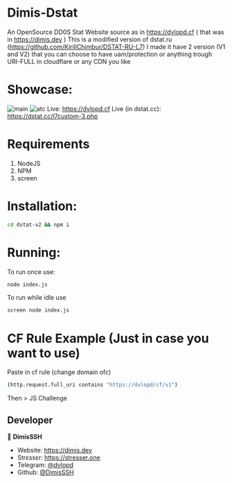 # Dimis-Dstat
An OpenSource DD0S Stat Website source as in https://dvlopd.cf ( that was in https://dimis.dev )
This is a modified version of dstat.ru (https://github.com/KirillChimbur/DSTAT-RU-L7)
I made it have 2 version (V1 and V2) that you can choose to have uam/protection or anything trough URI-FULL in cloudflare or any CDN you like


# Showcase: 
![main](https://cdn.discordapp.com/attachments/1012085212823437334/1014508050461233203/main.PNG)
![atc](https://cdn.discordapp.com/attachments/1012085212823437334/1014508093150867477/atc.PNG)
Live: https://dvlopd.cf
Live (in dstat.cc): https://dstat.cc/l7custom-3.php

# Requirements
1. NodeJS
2. NPM
3. screen


# Installation:
```sh
cd dstat-v2 && npm i
```

# Running:

To run once use:
```sh
node index.js
```

To run while idle use
```sh
screen node index.js
```

# CF Rule Example (Just in case you want to use)
Paste in cf rule (change domain ofc)
```sh
(http.request.full_uri contains "https://dvlopd/cf/v1")
```
Then > JS Challenge


## Developer

👤 **DimisSSH**

- Website: https://dimis.dev
- Strεssεr: https://stresser.one
- Telegram: [@dvlopd](https://t.me/dvlopd)
- Github: [@DimisSSH](https://github.com/DimisSSH)
